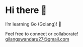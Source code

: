 # Hi there 👋  

I’m learning Go (Golang)! 🚀  

Feel free to connect or collaborate!  
gilangswandaru27@gmail.com
